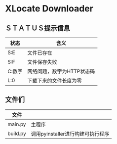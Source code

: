 # XLocate Downloader

## ＳＴＡＴＵＳ提示信息

|  状态       | 含义        |
|  ----     | ----         |
|   S:E     |   文件已存在                   |
|   S:F     |   文件保存失败                  |
|   C:数字    |   网络问题，数字为HTTP状态码     |
|   L:0     |   下载下来的文件长度为零         |

## 文件们
| 文件    ||
| ---- | ---- |
|main.py|主程序|
|build.py|调用pyinstaller进行构建可执行程序|
